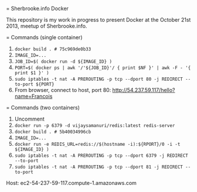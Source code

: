 = Sherbrooke.info Docker

This repository is my work in progress to present Docker at the October 21st 2013, meetup of Sherbrooke.info.

= Commands (single container)

1. `docker build . # 75c969de0b33`
2. `IMAGE_ID=...`
3. `JOB_ID=$( docker run -d ${IMAGE_ID} )`
4. `PORT=$( docker ps | awk '/'${JOB_ID}'/ { print $NF }' | awk -F - '{ print $1 }' )`
5. `sudo iptables -t nat -A PREROUTING -p tcp --dport 80 -j REDIRECT --to-port ${PORT}`
6. From browser, connect to host, port 80: http://54.237.59.117/hello?name=Francois

= Commands (two containers)

1. Uncomment
2. `docker run -p 6379 -d vijaysamanuri/redis:latest redis-server`
3. `docker build . # 5b40034996cb`
4. `IMAGE_ID=...`
5. `docker run -e REDIS_URL=redis://$(hostname -i):${RPORT}/0 -i -t ${IMAGE_ID} )`
7. `sudo iptables -t nat -A PREROUTING -p tcp --dport 6379 -j REDIRECT --to-port`
8. `sudo iptables -t nat -A PREROUTING -p tcp --dport 81 -j REDIRECT --to-port`

Host: ec2-54-237-59-117.compute-1.amazonaws.com

